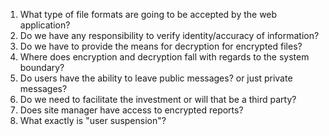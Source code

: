 1. What type of file formats are going to be accepted by the web application?
2. Do we have any responsibility to verify identity/accuracy of information?
3. Do we have to provide the means for decryption for encrypted files?
4. Where does encryption and decryption fall with regards to the system boundary?
5. Do users have the ability to leave public messages? or just private messages?
6. Do we need to facilitate the investment or will that be a third party?
7. Does site manager have access to encrypted reports?
8. What exactly is "user suspension"? 
